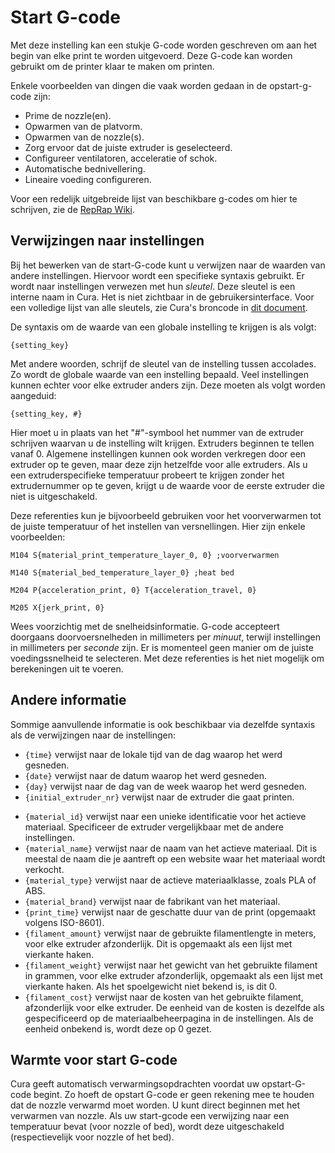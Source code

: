 Start G-code
====
Met deze instelling kan een stukje G-code worden geschreven om aan het begin van elke print te worden uitgevoerd. Deze G-code kan worden gebruikt om de printer klaar te maken om printen.

Enkele voorbeelden van dingen die vaak worden gedaan in de opstart-g-code zijn:
* Prime de nozzle(en).
* Opwarmen van de platvorm.
* Opwarmen van de nozzle(s).
* Zorg ervoor dat de juiste extruder is geselecteerd.
* Configureer ventilatoren, acceleratie of schok.
* Automatische bednivellering.
* Lineaire voeding configureren.

Voor een redelijk uitgebreide lijst van beschikbare g-codes om hier te schrijven, zie de [RepRap Wiki](https://reprap.org/wiki/G-code).

Verwijzingen naar instellingen
----
Bij het bewerken van de start-G-code kunt u verwijzen naar de waarden van andere instellingen. Hiervoor wordt een specifieke syntaxis gebruikt. Er wordt naar instellingen verwezen met hun *sleutel*. Deze sleutel is een interne naam in Cura. Het is niet zichtbaar in de gebruikersinterface. Voor een volledige lijst van alle sleutels, zie Cura's broncode in [dit document](https://github.com/Ultimaker/Cura/blob/master/resources/definitions/fdmprinter.def.json).

De syntaxis om de waarde van een globale instelling te krijgen is als volgt:

`{setting_key}`

Met andere woorden, schrijf de sleutel van de instelling tussen accolades. Zo wordt de globale waarde van een instelling bepaald. Veel instellingen kunnen echter voor elke extruder anders zijn. Deze moeten als volgt worden aangeduid:

`{setting_key, #}`

Hier moet u in plaats van het "#"-symbool het nummer van de extruder schrijven waarvan u de instelling wilt krijgen. Extruders beginnen te tellen vanaf 0. Algemene instellingen kunnen ook worden verkregen door een extruder op te geven, maar deze zijn hetzelfde voor alle extruders. Als u een extruderspecifieke temperatuur probeert te krijgen zonder het extrudernummer op te geven, krijgt u de waarde voor de eerste extruder die niet is uitgeschakeld.

Deze referenties kun je bijvoorbeeld gebruiken voor het voorverwarmen tot de juiste temperatuur of het instellen van versnellingen. Hier zijn enkele voorbeelden:

`M104 S{material_print_temperature_layer_0, 0} ;voorverwarmen`

`M140 S{material_bed_temperature_layer_0} ;heat bed`

`M204 P{acceleration_print, 0} T{acceleration_travel, 0}`

`M205 X{jerk_print, 0}`

Wees voorzichtig met de snelheidsinformatie. G-code accepteert doorgaans doorvoersnelheden in millimeters per *minuut*, terwijl instellingen in millimeters per *seconde* zijn. Er is momenteel geen manier om de juiste voedingssnelheid te selecteren. Met deze referenties is het niet mogelijk om berekeningen uit te voeren.

Andere informatie
----
Sommige aanvullende informatie is ook beschikbaar via dezelfde syntaxis als de verwijzingen naar de instellingen:

* `{time}` verwijst naar de lokale tijd van de dag waarop het werd gesneden.
* `{date}` verwijst naar de datum waarop het werd gesneden.
* `{day}` verwijst naar de dag van de week waarop het werd gesneden.
* `{initial_extruder_nr}` verwijst naar de extruder die gaat printen.
<!--if cura_version>=4.12-->
* `{material_id}` verwijst naar een unieke identificatie voor het actieve materiaal. Specificeer de extruder vergelijkbaar met de andere instellingen.
* `{material_name}` verwijst naar de naam van het actieve materiaal. Dit is meestal de naam die je aantreft op een website waar het materiaal wordt verkocht.
* `{material_type}` verwijst naar de actieve materiaalklasse, zoals PLA of ABS.
* `{material_brand}` verwijst naar de fabrikant van het materiaal.
* `{print_time}` verwijst naar de geschatte duur van de print (opgemaakt volgens ISO-8601).
* `{filament_amount}` verwijst naar de gebruikte filamentlengte in meters, voor elke extruder afzonderlijk. Dit is opgemaakt als een lijst met vierkante haken.
* `{filament_weight}` verwijst naar het gewicht van het gebruikte filament in grammen, voor elke extruder afzonderlijk, opgemaakt als een lijst met vierkante haken. Als het spoelgewicht niet bekend is, is dit 0.
* `{filament_cost}` verwijst naar de kosten van het gebruikte filament, afzonderlijk voor elke extruder. De eenheid van de kosten is dezelfde als gespecificeerd op de materiaalbeheerpagina in de instellingen. Als de eenheid onbekend is, wordt deze op 0 gezet.
<!--endif-->

Warmte voor start G-code
----
Cura geeft automatisch verwarmingsopdrachten voordat uw opstart-G-code begint. Zo hoeft de opstart G-code er geen rekening mee te houden dat de nozzle verwarmd moet worden. U kunt direct beginnen met het verwarmen van nozzle. Als uw start-gcode een verwijzing naar een temperatuur bevat (voor nozzle of bed), wordt deze uitgeschakeld (respectievelijk voor nozzle of het bed).
